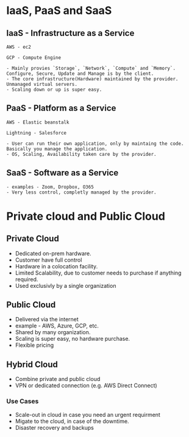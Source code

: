 # IaaS, PaaS and SaaS

## IaaS - Infrastructure as a Service

	AWS - ec2
	
	GCP - Compute Engine

	- Mainly provies `Storage`, `Network`, `Compute` and `Memory`. Configure, Secure, Update and Manage is by the client.
	- The core infrastructure(Hardware) maintained by the provider. Unmanaged virtual servers.
	- Scaling down or up is super easy.

## PaaS - Platform as a Service

	AWS - Elastic beanstalk

	Lightning - Salesforce

	- User can run their own application, only by maintaing the code. Basically you manage the application.
	- OS, Scaling, Availability taken care by the provider.

## SaaS - Software as a Service

	- examples - Zoom, Dropbox, O365
	- Very less control, completly managed by the provider.


# Private cloud and Public Cloud

## Private Cloud

- Dedicated on-prem hardware. 
- Customer have full control
- Hardware in a colocation facility.
- Limited Scalability, due to customer needs to purchase if anything required.
- Used exclusivly by a single organization

## Public Cloud

- Delivered via the internet
- example - AWS, Azure, GCP, etc.
- Shared by many organization.
- Scaling is super easy, no hardware purchase.
- Flexible pricing

## Hybrid Cloud

- Combine private and public cloud
- VPN or dedicated connection (e.g. AWS Direct Connect)

### Use Cases
- Scale-out in cloud in case you need an urgent requirment
- Migate to the cloud, in case of the downtime.
- Disaster recovery and backups
